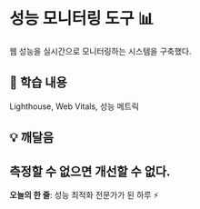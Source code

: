 # 성능 모니터링 도구 📊
웹 성능을 실시간으로 모니터링하는 시스템을 구축했다.
## 📝 학습 내용
Lighthouse, Web Vitals, 성능 메트릭
## 💡 깨달음
측정할 수 없으면 개선할 수 없다.
---
**오늘의 한 줄**: 성능 최적화 전문가가 된 하루 ⚡
